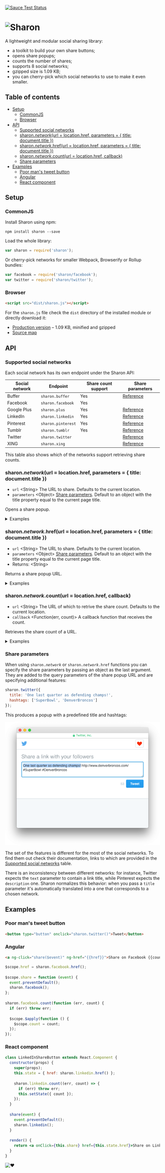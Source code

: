 [![Sauce Test Status][saucelabs-badge]][saucelabs]

# ![Sharon][media-sharon]

A lightweight and modular social sharing library:

- a toolkit to build your own share buttons;
- opens share popups;
- counts the number of shares;
- supports 8 social networks;
- gzipped size is 1.09 KB;
- you can cherry-pick which social networks to use to make it even smaller.

## Table of contents

- [Setup](#setup)
  - [CommonJS](#commonjs)
  - [Browser](#browser)
- [API](#api)
  - [Supported social networks](#supported-social-networks)
  - [sharon.*network*(url = location.href, parameters = { title: document.title })](#sharonnetworkurl--locationhref-parameters---title-documenttitle-)
  - [sharon.*network*.href(url = location.href, parameters = { title: document.title })](#sharonnetworkhrefurl--locationhref-parameters---title-documenttitle-)
  - [sharon.*network*.count(url = location.href, callback)](#sharonnetworkcounturl--locationhref-callback)
  - [Share parameters](#share-parameters)
- [Examples](#examples)
  - [Poor man&apos;s tweet button](#poor-mans-tweet-button)
  - [Angular](#angular)
  - [React component](#react-component)

## Setup

### CommonJS

Install Sharon using npm:

```
npm install sharon --save
```

Load the whole library:

```js
var sharon = require('sharon');
```

Or cherry-pick networks for smaller Webpack, Browserify or Rollup bundles:

```js
var facebook = require('sharon/facebook');
var twitter = require('sharon/twitter');
```

### Browser

```html
<script src="dist/sharon.js"></script>
```

For the `sharon.js` file check the `dist` directory of the installed module or directly download it:

- [Production version][download] – 1.09 KB, minified and gzipped
- [Source map][download-map]

## API

### Supported social networks

Each social network has its own endpoint under the Sharon API:

| Social network | Endpoint           | Share count support | Share parameters              |
|----------------|--------------------|---------------------|-------------------------------|
| Buffer         | `sharon.buffer`    | Yes                 | [Reference][params-buffer]    |
| Facebook       | `sharon.facebook`  | Yes                 |                               |
| Google Plus    | `sharon.plus`      | Yes                 | [Reference][params-plus]      |
| LinkedIn       | `sharon.linkedin`  | Yes                 | [Reference][params-linkedin]  |
| Pinterest      | `sharon.pinterest` | Yes                 | [Reference][params-pinterest] |
| Tumblr         | `sharon.tumblr`    | Yes                 | [Reference][params-tumblr]    |
| Twitter        | `sharon.twitter`   |                     | [Reference][params-twitter]   |
| XING           | `sharon.xing`      |                     | [Reference][params-xing]      |

This table also shows which of the networks support retrieving share counts.

### sharon.*network*(url = location.href, parameters = { title: document.title })

- `url` &lt;String&gt; The URL to share. Defaults to the current location.
- `parameters` &lt;Object&gt; [Share parameters](#share-parameters). Default to an object with the title property equal to the current page title.

Opens a share popup.

<details>
  <summary>Examples</summary>
  Share the current page:

  ```js
  sharon.twitter();
  ```

  With a custom title:

  ```js
  sharon.twitter({ title: 'Check it out' });
  ```

  Share example.com:

  ```js
  sharon.twitter('http://example.com');
  ```

  Share example.com with a custom title:

  ```js
  sharon.twitter('http://example.com', { title: 'Check it out' });
  ```
</details>

### sharon.*network*.href(url = location.href, parameters = { title: document.title })

- `url` &lt;String&gt; The URL to share. Defaults to the current location.
- `parameters` &lt;Object&gt; [Share parameters](#share-parameters). Default to an object with the title property equal to the current page title.
- Returns: &lt;String&gt;

Returns a share popup URL.

<details>
  <summary>Examples</summary>
  Get the share popup URL for the current page:

  ```js
  var link = sharon.twitter.href();
  ```

  With a custom title:

  ```js
  var link = sharon.twitter.href({ title: 'Check it out' });
  ```

  For example.com:

  ```js
  var link = sharon.twitter.href('http://example.com');
  ```

  For example.com with a custom title:

  ```js
  var link = sharon.twitter.href('http://example.com', { title: 'Check it out' });
  ```
</details>


### sharon.*network*.count(url = location.href, callback)

- `url` &lt;String&gt; The URL of which to retrive the share count. Defaults to the current location.
- `callback` &lt;Function(err, count)&gt; A callback function that receives the count.

Retrieves the share count of a URL.

<details>
  <summary>Examples</summary>
  Share count for the current page:

  ```js
  sharon.facebook.count(function (err, count) {
    if (err) throw err;
    console.log(count);
  });
  ```

  For example.com:

  ```js
  sharon.facebook.count('http://example.com', function (err, count) {
    if (err) throw err;
    console.log(count);
  });
  ```
</details>


### Share parameters

When using <code>sharon.*network*</code> or <code>sharon.*network*.href</code> functions you can specify the share parameters by passing an object as the last argument. They are added to the query parameters of the share popup URL and are specifying additional features:

```js
sharon.twitter({
  title: 'One last quarter as defending champs!',
  hashtags: ['SuperBowl', 'DenverBroncos']
});
```

This produces a popup with a predefined title and hashtags:

![Example][media-example]

The set of the features is different for the most of the social networks. To find them out check their documentation, links to which are provided in the [Supported social networks](#supported-social-networks) table.

There is an inconsistency between different networks: for instance, Twitter expects the `text` parameter to contain a link title, while Pinterest expects the `description` one. Sharon normalizes this behavior: when you pass a `title` parameter it&apos;s automatically translated into a one that corresponds to a chosen network.

## Examples

### Poor man&apos;s tweet button

```html
<button type="button" onclick="sharon.twitter()">Tweet</button>
```

### Angular

```html
<a ng-click="share($event)" ng-href="{{href}}">Share on Facebook {{count}}</a>
```

```js
$scope.href = sharon.facebook.href();

$scope.share = function (event) {
  event.preventDefault();
  sharon.facebook();
};

sharon.facebook.count(function (err, count) {
  if (err) throw err;

  $scope.$apply(function () {
    $scope.count = count;
  });
});
```

### React component

```jsx
class LinkedInShareButton extends React.Component {
  constructor(props) {
    super(props);
    this.state = { href: sharon.linkedin.href() };

    sharon.linkedin.count((err, count) => {
      if (err) throw err;
      this.setState({ count });
    });
  }

  share(event) {
    event.preventDefault();
    sharon.linkedin();
  }

  render() {
    return <a onClick={this.share} href={this.state.href}>Share on LinkedIn {this.state.count}</a>;
  }
}
```

![:heart:][media-heart]

[download]: https://github.com/borodean/sharon/releases/download/1.0.0/sharon-1.0.0.min.js
[download-map]: https://github.com/borodean/sharon/releases/download/1.0.0/sharon-1.0.0.min.js.map
[media-example]: media/example.png
[media-heart]: https://rawgit.com/borodean/sharon/1.0.0/media/heart.svg
[media-sharon]: https://rawgit.com/borodean/sharon/1.0.0/media/sharon.svg
[params-buffer]: https://buffer.com/extras/button
[params-linkedin]: https://developer.linkedin.com/docs/share-on-linkedin
[params-pinterest]: https://developers.pinterest.com/docs/widgets/save
[params-plus]: https://developers.google.com/+/web/share/#sharelink-endpoint
[params-tumblr]: https://www.tumblr.com/docs/en/share_button
[params-twitter]: https://dev.twitter.com/web/tweet-button/web-intent
[params-xing]: https://dev.xing.com/plugins/share_button/docs
[saucelabs]: https://saucelabs.com/u/borodean-sharon
[saucelabs-badge]: https://saucelabs.com/browser-matrix/borodean-sharon.svg
